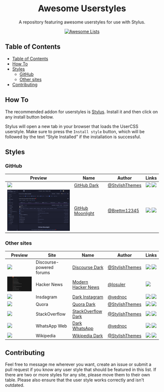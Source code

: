  <p align="center">
  <h1 align="center">Awesome Userstyles</h1>
  <p align="center">A repository featuring awesome userstyles for use with Stylus.<p>
  <p align="center">
    <a href="https://awesome.re"><img src="https://awesome.re/badge.svg" alt="Awesome Lists"></a>
  </p>
</p>

## Table of Contents
- [Table of Contents](#table-of-contents)
- [How To](#how-to)
- [Styles](#styles)
  - [GitHub](#github)
  - [Other sites](#other-sites)
- [Contributing](#contributing)  

## How To
The recommended addon for userstyles is [Stylus](https://add0n.com/stylus.html).
Install it and then click on any install button below.

Stylus will open a new tab in your browser that loads the UserCSS userstyle. Make sure to press the `Install style` button, which will be followed by the text “Style Installed” if the installation is successful.

## Styles
### GitHub
| Preview | Name | Author | Links |
| -- | -- | -- | -- |
| <img src="https://github.com/StylishThemes/GitHub-Dark/raw/master/images/screenshots/after_blue.png" width="300"> | [GitHub Dark](https://github.com/StylishThemes/GitHub-Dark) | [@StylishThemes](https://github.com/StylishThemes) | [![](https://img.shields.io/badge/install%20with-stylus-006666?style=flat-square)](https://github.com/StylishThemes/GitHub-Dark/raw/master/github-dark.user.css) [![](https://img.shields.io/badge/repo-black?style=flat-square&logo=github)](https://github.com/StylishThemes/GitHub-Dark) |
| <img src="https://github.com/Brettm12345/github-moonlight/raw/master/screenshots/repo.png" width="300"> | [GitHub Moonlight](https://github.com/Brettm12345/github-moonlight) | [@Brettm12345](https://github.com/Brettm12345) | [![](https://img.shields.io/badge/install%20with-stylus-006666?style=flat-square)](https://raw.githubusercontent.com/brettm12345/github-moonlight/master/github.user.css) [![](https://img.shields.io/badge/repo-black?style=flat-square&logo=github)](https://github.com/Brettm12345/github-moonlight) |

### Other sites
| Preview | Site | Name | Author | Links |
| -- | -- | -- | -- | -- |
| <img src="https://github.com/StylishThemes/Discourse-Dark/raw/master/images/Atom-after.png" width="300"> | Discourse-powered forums | [Discourse Dark](https://github.com/StylishThemes/Discourse-Dark) | [@StylishThemes](https://github.com/StylishThemes) | [![](https://img.shields.io/badge/install%20with-stylus-006666?style=flat-square)](https://github.com/StylishThemes/Discourse-Dark/raw/master/discourse-dark.user.css) [![](https://img.shields.io/badge/repo-black?style=flat-square&logo=github)](https://github.com/StylishThemes/Discourse-Dark) |
| <img src="https://github.com/losuler/hacker-news-userstyle/raw/master/hacker-news-readable-dark.png" width="300"> | Hacker News | [Modern Hacker News](https://github.com/losuler/hacker-news-userstyle) | [@losuler](https://github.com/losuler) | [![](https://img.shields.io/badge/repo-black?style=flat-square&logo=github)](https://github.com/losuler/hacker-news-userstyle) |
| <img src="https://camo.githubusercontent.com/c5f64e082c41d23312e00e2cf2de2cba3033c186/68747470733a2f2f6769746c61622e636f6d2f7665646e6f632f6461726b2d696e7374616772616d2f2d2f7261772f6d61737465722f696d616765732f707265766965772e706e67" width="300"> | Insdagram | [Dark Instagram](https://github.com/vednoc/dark-instagram) | [@vednoc](https://github.com/vednoc) | [![](https://img.shields.io/badge/install%20with-stylus-006666?style=flat-square)](https://raw.githubusercontent.com/vednoc/dark-instagram/master/instagram.user.styl) [![](https://img.shields.io/badge/repo-black?style=flat-square&logo=github)](https://github.com/vednoc/dark-instagram) |
| <img src="https://github.com/StylishThemes/Quora-Dark/raw/master/images/after.png" width="300"> | Quora | [Quora Dark](https://github.com/StylishThemes/Quora-Dark) | [@StylishThemes](https://github.com/StylishThemes) | [![](https://img.shields.io/badge/install%20with-stylus-006666?style=flat-square)](https://github.com/StylishThemes/Quora-Dark/raw/master/quora-dark.user.css) [![](https://img.shields.io/badge/repo-black?style=flat-square&logo=github)](https://github.com/StylishThemes/Quora-Dark) |
| <img src="https://github.com/StylishThemes/StackOverflow-Dark/raw/master/images/screenshots/before-after.gif" width="300"> | StackOverflow | [StackOverflow Dark](https://github.com/StylishThemes/StackOverflow-Dark) | [@StylishThemes](https://github.com/StylishThemes) | [![](https://img.shields.io/badge/install%20with-stylus-006666?style=flat-square)](https://github.com/StylishThemes/StackOverflow-Dark/raw/master/stackoverflow-dark.user.css) [![](https://img.shields.io/badge/repo-black?style=flat-square&logo=github)](https://github.com/StylishThemes/StackOverflow-Dark) |
| <img src="https://raw.githubusercontent.com/vednoc/dark-whatsapp/master/images/preview.png" width="300"> | WhatsApp Web | [Dark WhatsApp](https://github.com/vednoc/dark-whatsapp) | [@vednoc](https://github.com/vednoc) | [![](https://img.shields.io/badge/install%20with-stylus-006666?style=flat-square)](https://raw.githubusercontent.com/vednoc/dark-whatsapp/master/wa.user.styl) [![](https://img.shields.io/badge/repo-black?style=flat-square&logo=github)](https://github.com/vednoc/dark-whatsapp) |
| <img src="https://github.com/StylishThemes/Wikipedia-Dark/raw/master/images/desktop-mobile-dark-composite.png" width="300"> | Wikipedia | [Wikipedia Dark](https://github.com/StylishThemes/Wikipedia-Dark) | [@StylishThemes](https://github.com/StylishThemes) | [![](https://img.shields.io/badge/install%20with-stylus-006666?style=flat-square)](https://github.com/StylishThemes/Wikipedia-Dark/raw/master/wikipedia-dark.user.css) [![](https://img.shields.io/badge/repo-black?style=flat-square&logo=github)](https://github.com/StylishThemes/Wikipedia-Dark) |

## Contributing

Feel free to message me wherever you want, create an issue or submit a pull request if you know any user style that should be featured in this list. If there are two or more styles for any site, please move them to their own table. Please also ensure that the user style works correctly and isn't outdated.
